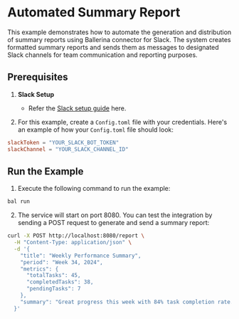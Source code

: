 # Automated Summary Report

This example demonstrates how to automate the generation and distribution of summary reports using Ballerina connector for Slack. The system creates formatted summary reports and sends them as messages to designated Slack channels for team communication and reporting purposes.

## Prerequisites

1. **Slack Setup**
   - Refer the [Slack setup guide](`https://github.com/ballerina-platform/module-ballerinax-slack/blob/main/ballerina/README.md`) here.

2. For this example, create a `Config.toml` file with your credentials. Here's an example of how your `Config.toml` file should look:

```toml
slackToken = "YOUR_SLACK_BOT_TOKEN"
slackChannel = "YOUR_SLACK_CHANNEL_ID"
```

## Run the Example

1. Execute the following command to run the example:

```bash
bal run
```

2. The service will start on port 8080. You can test the integration by sending a POST request to generate and send a summary report:

```bash
curl -X POST http://localhost:8080/report \
  -H "Content-Type: application/json" \
  -d '{
    "title": "Weekly Performance Summary",
    "period": "Week 34, 2024",
    "metrics": {
      "totalTasks": 45,
      "completedTasks": 38,
      "pendingTasks": 7
    },
    "summary": "Great progress this week with 84% task completion rate."
  }'
```